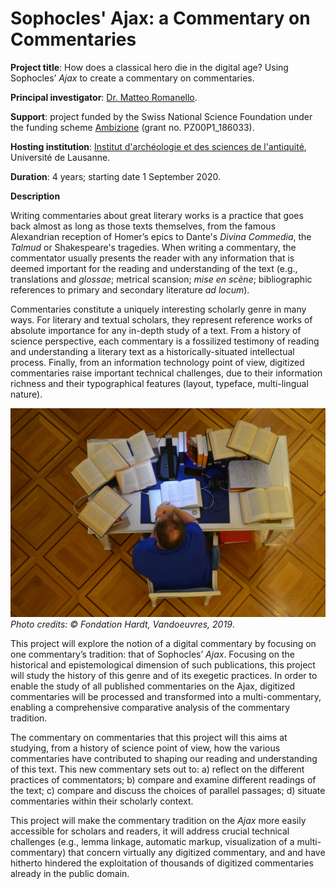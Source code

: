 # Sophocles' Ajax: a Commentary on Commentaries

**Project title**: How does a classical hero die in the digital age? Using Sophocles’ *Ajax* to create a commentary on commentaries.

**Principal investigator**: [Dr. Matteo Romanello]([https://mromanello.github.io](https://mromanello.github.io/)).

**Support**: project funded by the Swiss National Science Foundation under the funding scheme [Ambizione](http://www.snf.ch/en/funding/careers/ambizione/) (grant no. PZ00P1_186033).

**Hosting institution**: [Institut d'archéologie et des sciences de l'antiquité](https://www.unil.ch/iasa), Université de Lausanne.

**Duration**: 4 years; starting date 1 September 2020.

**Description**

Writing commentaries about great literary works is a practice that goes back almost as long as those texts themselves, from the famous Alexandrian reception of Homer’s epics to Dante's *Divina Commedia*, the *Talmud* or Shakespeare's tragedies. When writing a commentary, the commentator usually presents the reader with any information that is deemed important for the reading and understanding of the text (e.g., translations and *glossae*; metrical scansion; *mise en scène*; bibliographic references to primary and secondary literature *ad locum*).

Commentaries constitute a uniquely interesting scholarly genre in many ways. For literary and textual scholars, they represent reference works of absolute importance for any in-depth study of a text. From a history of science perspective, each commentary is a fossilized testimony of reading and understanding a literary text as a historically-situated intellectual process. Finally, from an information technology point of view, digitized commentaries raise important technical challenges, due to their information richness and their typographical features (layout, typeface, multi-lingual nature).

![desk with commentaries at the Hardt foundation in Geneva (CH)](assets/img/hardt_library_commentaries.jpg)*Photo credits: © Fondation Hardt, Vandoeuvres,  2019*.

This project will explore the notion of a digital commentary by focusing on one commentary’s tradition: that of Sophocles’ *Ajax*. Focusing on the historical and epistemological dimension of such publications, this project will study the history of this genre and of its exegetic practices. In order to enable the study of all published commentaries on the Ajax, digitized commentaries will be processed and transformed into a multi-commentary, enabling a comprehensive comparative analysis of the commentary tradition.

The commentary on commentaries that this project will this aims at studying, from a history of science point of view, how the various commentaries have contributed to shaping our reading and understanding of this text. This new commentary sets out to: a) reflect on the different practices of commentators; b) compare and examine different readings of the text; c) compare and discuss the choices of parallel passages; d) situate commentaries within their scholarly context.

This project will make the commentary tradition on the *Ajax* more easily accessible for scholars and readers, it will address crucial technical challenges (e.g., lemma linkage, automatic markup, visualization of a multi-commentary) that concern virtually any digitized commentary, and and have hitherto hindered the exploitation of thousands of digitized commentaries already in the public domain.
